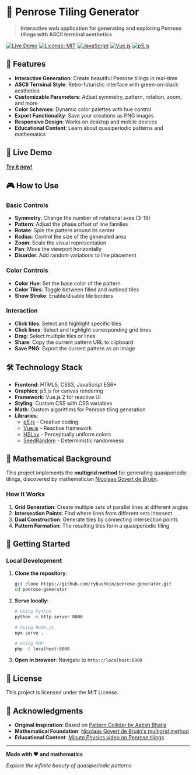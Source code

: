 # 🎨 Penrose Tiling Generator

> **Interactive web application for generating and exploring Penrose tilings with ASCII terminal aesthetics**

[![Live Demo](https://img.shields.io/badge/Live%20Demo-GitHub%20Pages-brightgreen)](https://rybushkin.github.io/penrose-generator)
[![License: MIT](https://img.shields.io/badge/License-MIT-yellow.svg)](https://opensource.org/licenses/MIT)
[![JavaScript](https://img.shields.io/badge/JavaScript-ES6+-yellow.svg)](https://developer.mozilla.org/en-US/docs/Web/JavaScript)
[![Vue.js](https://img.shields.io/badge/Vue.js-2.x-4FC08D.svg)](https://vuejs.org/)
[![p5.js](https://img.shields.io/badge/p5.js-Creative%20Coding-ED225D.svg)](https://p5js.org/)

## 🌟 Features

- **Interactive Generation**: Create beautiful Penrose tilings in real-time
- **ASCII Terminal Style**: Retro-futuristic interface with green-on-black aesthetics
- **Customizable Parameters**: Adjust symmetry, pattern, rotation, zoom, and more
- **Color Schemes**: Dynamic color palettes with hue control
- **Export Functionality**: Save your creations as PNG images
- **Responsive Design**: Works on desktop and mobile devices
- **Educational Content**: Learn about quasiperiodic patterns and mathematics

## 🚀 Live Demo

**[Try it now!](https://rybushkin.github.io/penrose-generator)**

## 🎮 How to Use

### Basic Controls
- **Symmetry**: Change the number of rotational axes (3-19)
- **Pattern**: Adjust the phase offset of line families
- **Rotate**: Spin the pattern around its center
- **Radius**: Control the size of the generated area
- **Zoom**: Scale the visual representation
- **Pan**: Move the viewport horizontally
- **Disorder**: Add random variations to line placement

### Color Controls
- **Color Hue**: Set the base color of the pattern
- **Color Tiles**: Toggle between filled and outlined tiles
- **Show Stroke**: Enable/disable tile borders

### Interaction
- **Click tiles**: Select and highlight specific tiles
- **Click lines**: Select and highlight corresponding grid lines
- **Drag**: Select multiple tiles or lines
- **Share**: Copy the current pattern URL to clipboard
- **Save PNG**: Export the current pattern as an image

## 🛠️ Technology Stack

- **Frontend**: HTML5, CSS3, JavaScript ES6+
- **Graphics**: p5.js for canvas rendering
- **Framework**: Vue.js 2 for reactive UI
- **Styling**: Custom CSS with CSS variables
- **Math**: Custom algorithms for Penrose tiling generation
- **Libraries**: 
  - [p5.js](https://p5js.org/) - Creative coding
  - [Vue.js](https://vuejs.org/) - Reactive framework
  - [HSLuv](https://www.hsluv.org/) - Perceptually uniform colors
  - [SeedRandom](https://github.com/davidbau/seedrandom) - Deterministic randomness

## 🧮 Mathematical Background

This project implements the **multigrid method** for generating quasiperiodic tilings, discovered by mathematician [Nicolaas Govert de Bruijn](https://en.wikipedia.org/wiki/Nicolaas_Govert_de_Bruijn).

### How It Works

1. **Grid Generation**: Create multiple sets of parallel lines at different angles
2. **Intersection Points**: Find where lines from different sets intersect
3. **Dual Construction**: Generate tiles by connecting intersection points
4. **Pattern Formation**: The resulting tiles form a quasiperiodic tiling

## 🚀 Getting Started

### Local Development

1. **Clone the repository**:
   ```bash
   git clone https://github.com/rybushkin/penrose-generator.git
   cd penrose-generator
   ```

2. **Serve locally**:
   ```bash
   # Using Python
   python -m http.server 8000
   
   # Using Node.js
   npx serve .
   
   # Using PHP
   php -S localhost:8000
   ```

3. **Open in browser**:
   Navigate to `http://localhost:8000`

## 📄 License

This project is licensed under the MIT License.

## 🙏 Acknowledgments

- **Original Inspiration**: Based on [Pattern Collider by Aatish Bhatia](https://github.com/aatishb/patterncollider)
- **Mathematical Foundation**: [Nicolaas Govert de Bruijn's multigrid method](https://en.wikipedia.org/wiki/Nicolaas_Govert_de_Bruijn)
- **Educational Content**: [Minute Physics video on Penrose tilings](https://youtu.be/-eqdj63nEr4)

---

**Made with ❤️ and mathematics**

*Explore the infinite beauty of quasiperiodic patterns*
